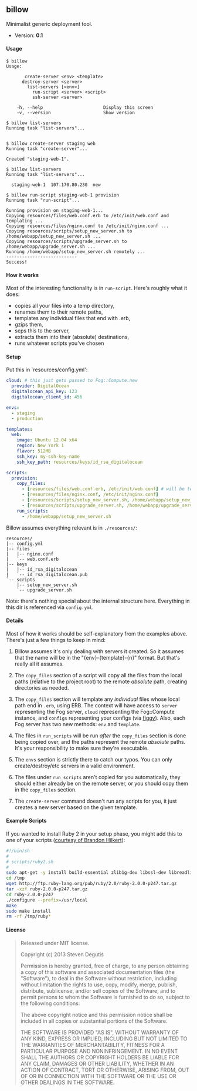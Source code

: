 ## billow

Minimalist generic deployment tool.

- Version: **0.1**

#### Usage

```
$ billow
Usage:

       create-server <env> <template>
      destroy-server <server>
        list-servers [<env>]
          run-script <server> <script>
          ssh-server <server>

    -h, --help                       Display this screen
    -v, --version                    Show version

$ billow list-servers
Running task "list-servers"...


$ billow create-server staging web
Running task "create-server"...

Created "staging-web-1".

$ billow list-servers
Running task "list-servers"...

  staging-web-1  107.170.80.230  new

$ billow run-script staging-web-1 provision
Running task "run-script"...

Running provision on staging-web-1...
Copying resources/files/web.conf.erb to /etc/init/web.conf and templating ...
Copying resources/files/nginx.conf to /etc/init/nginx.conf ...
Copying resources/scripts/setup_new_server.sh to /home/webapp/setup_new_server.sh ...
Copying resources/scripts/upgrade_server.sh to /home/webapp/upgrade_server.sh ...
Running /home/webapp/setup_new_server.sh remotely ...
---------------------------
Success!
```

#### How it works

Most of the interesting functionality is in `run-script`. Here's
roughly what it does:

- copies all your files into a temp directory,
- renames them to their remote paths,
- templates any individual files that end with .erb,
- gzips them,
- scps this to the server,
- extracts them into their (absolute) destinations,
- runs whatever scripts you've chosen

#### Setup

Put this in `resources/config.yml':

```yaml
cloud: # this just gets passed to Fog::Compute.new
  provider: DigitalOcean
  digitalocean_api_key: 123
  digitalocean_client_id: 456

envs:
  - staging
  - production

templates:
  web:
    image: Ubuntu 12.04 x64
    region: New York 1
    flavor: 512MB
    ssh_key: my-ssh-key-name
    ssh_key_path: resources/keys/id_rsa_digitalocean

scripts:
  provision:
    copy_files:
      - [resources/files/web.conf.erb, /etc/init/web.conf] # will be templated
      - [resources/files/nginx.conf, /etc/init/nginx.conf]
      - [resources/scripts/setup_new_server.sh, /home/webapp/setup_new_server.sh]
      - [resources/scripts/upgrade_server.sh, /home/webapp/upgrade_server.sh]
    run_scripts:
      - /home/webapp/setup_new_server.sh
```

Billow assumes everything relevant is in `./resources/`:

```
resources/
|-- config.yml
|-- files
|   |-- nginx.conf
|   `-- web.conf.erb
|-- keys
|   |-- id_rsa_digitalocean
|   `-- id_rsa_digitalocean.pub
`-- scripts
    |-- setup_new_server.sh
    `-- upgrade_server.sh
```

Note: there's nothing special about the internal structure
here. Everything in this dir is referenced via `config.yml`.

#### Details

Most of how it works should be self-explanatory from the examples
above. There's just a few things to keep in mind:

1. Billow assumes it's only dealing with servers it created. So it
   assumes that the name will be in the "{env}-{template}-{n}"
   format. But that's really all it assumes.

2. The `copy_files` section of a script will copy all the files from
   the local paths (relative to the project root) to the remote
   *absolute* path, creating directories as needed.

3. The `copy_files` section will template any *individual* files whose
   local path end in `.erb`, using ERB. The context will have access
   to `server` representing the Fog server, `cloud` representing the
   Fog::Compute instance, and `configs` representing your configs (via
   [figgy](https://github.com/pd/figgy)). Also, each Fog server has
   two new methods: `env` and `template`.

4. The files in `run_scripts` will be run *after* the `copy_files`
   section is done being copied over, and the paths represent the
   remote *absolute* paths. It's your responsibility to make sure
   they're executable.

5. The `envs` section is strictly there to catch our typos. You can
   only create/destroy/etc servers in a valid environment.

6. The files under `run_scripts` aren't copied for you automatically,
   they should either already be on the remote server, or you should
   copy them in the `copy_files` section.

7. The `create-server` command doesn't run any scripts for you, it
   just creates a new server based on the given template.

#### Example Scripts

If you wanted to install Ruby 2 in your setup phase, you might add
this to one of your scripts
([courtesy of Brandon Hilkert](https://github.com/brandonhilkert/fucking_shell_scripts)):

```bash
#!/bin/sh
#
# scripts/ruby2.sh
#
sudo apt-get -y install build-essential zlib1g-dev libssl-dev libreadline6-dev libyaml-dev
cd /tmp
wget http://ftp.ruby-lang.org/pub/ruby/2.0/ruby-2.0.0-p247.tar.gz
tar -xzf ruby-2.0.0-p247.tar.gz
cd ruby-2.0.0-p247
./configure --prefix=/usr/local
make
sudo make install
rm -rf /tmp/ruby*
```

#### License

> Released under MIT license.
>
> Copyright (c) 2013 Steven Degutis
>
> Permission is hereby granted, free of charge, to any person obtaining a copy
> of this software and associated documentation files (the "Software"), to deal
> in the Software without restriction, including without limitation the rights
> to use, copy, modify, merge, publish, distribute, sublicense, and/or sell
> copies of the Software, and to permit persons to whom the Software is
> furnished to do so, subject to the following conditions:
>
> The above copyright notice and this permission notice shall be included in
> all copies or substantial portions of the Software.
>
> THE SOFTWARE IS PROVIDED "AS IS", WITHOUT WARRANTY OF ANY KIND, EXPRESS OR
> IMPLIED, INCLUDING BUT NOT LIMITED TO THE WARRANTIES OF MERCHANTABILITY,
> FITNESS FOR A PARTICULAR PURPOSE AND NONINFRINGEMENT. IN NO EVENT SHALL THE
> AUTHORS OR COPYRIGHT HOLDERS BE LIABLE FOR ANY CLAIM, DAMAGES OR OTHER
> LIABILITY, WHETHER IN AN ACTION OF CONTRACT, TORT OR OTHERWISE, ARISING FROM,
> OUT OF OR IN CONNECTION WITH THE SOFTWARE OR THE USE OR OTHER DEALINGS IN
> THE SOFTWARE.
